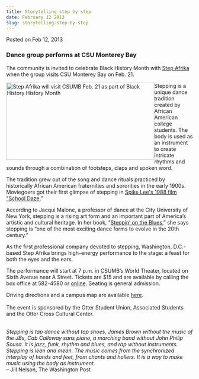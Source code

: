 ```yaml
---
title: Storytelling step by step
date: February 12 2013
slug: storytelling-step-by-step
---
```


 



<span class="date">Posted on Feb 12, 2013    </span>
<h3>Dance group performs at CSU Monterey Bay</h3>
<p>The community is invited to celebrate Black History Month with
<a href="https://www.stepafrika.org/aboutus.htm" rel="nofollow">Step
Afrika</a> when the group visits CSU Monterey Bay on Feb. 21.</p>
<p><img alt="Step Afrika will visit CSUMB Feb. 21 as part of Black History History Month " src="https://news.csumb.edu/sites/default/files/65/attachments/news/images/step_afrika_small_for_web.jpg" style="float:left; width:400px; height:208px">Stepping is a
unique dance tradition created by African American college
students. The body is used as an instrument to create intricate
rhythms and sounds through a combination of footsteps, claps and
spoken word.</img></p>
<p>The tradition grew out of the song and dance rituals practiced
by historically African American fraternities and sororities in the
early 1900s. Moviegoers got their first glimpse of stepping in
<a href="https://www.youtube.com/watch?v=ZZLxiWqmGus" rel="nofollow">Spike Lee&apos;s 1988 film &quot;School Daze.</a>&#x201D;</p>
<p>According to Jacqui Malone, a professor of dance at the City
University of New York, stepping is a rising art form and an
important part of America&#x2019;s artistic and cultural heritage. In her
book, &#x201C;<a href="https://www.press.uillinois.edu/books/catalog/47pkg2ab9780252065088.html" rel="nofollow">Steppin&#x2019; on the Blues</a>,&#x201D; she says stepping is
&#x201C;one of the most exciting dance forms to evolve in the 20th
century.&#x201D;</p>
<p>As the first professional company devoted to stepping,
Washington, D.C.-based Step Afrika brings high-energy performance
to the stage: a feast for both the eyes and the ears.</p>
<p>The performance will start at 7 p.m. in CSUMB&#x2019;s World Theater,
located on Sixth Avenue near A Street. Tickets are $15 and are
available by calling the box office at 582-4580 or <a href="https://csumb.edu/worldtheater" rel="nofollow">onli</a><a href="https://csumb.edu/worldtheater" rel="nofollow">ne</a>.&#xA0;Seating
is general admission.</p>
<p>Driving directions and a campus map are available <a href="https://csumb.edu/map" rel="nofollow">here</a>.<br>
<br>
The event is sponsored by the Otter Student Union, Associated
Students and the Otter Cross Cultural Center.</br></br></p>
<p><em>Stepping is tap dance without tap shoes, James Brown without
the music of the JBs, Cab Calloway sans piano, a marching band
without John Philip Sousa. It is jazz, funk, rhythm and blues, and
rap without instruments. Stepping is lean and mean. The music comes
from the synchronized interplay of hands and feet, from chants and
hollers. It is a way to make music using the body as
instrument.</em><br>
&#x2013; Jill Nelson, The Washington Post<br>
&#xA0;</br></br></p>





 
